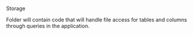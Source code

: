 Storage

Folder will contain code that will handle file access for tables and columns through queries in the application.